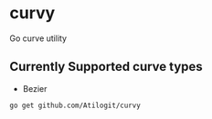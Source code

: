 # curvy

Go curve utility

## Currently Supported curve types

- Bezier

```
go get github.com/Atilogit/curvy
```
